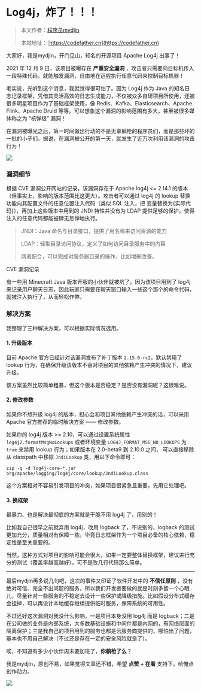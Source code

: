 # Log4j，炸了！！！

> 本文作者：[程序员mydjin](https://yuyuanweb.feishu.cn/wiki/Abldw5WkjidySxkKxU2cQdAtnah)
>
> 本站地址：[https://codefather.cn](https://codefather.cn)

大家好，我是mydjin，开门见山，知名的开源项目 Apache Log4j 出事了！

2021 年 12 月 9 日，该项目被曝存在 **严重安全漏洞** ，攻击者只需要向目标机传入一段特殊代码，就能触发漏洞，自由地在远程执行任意代码来控制目标机器！

老实说，光听到这个消息，我就觉得很可怕了。因为 Log4j 作为 Java 的知名日志记录框架，凭借其灵活高效的日志生成能力，不仅被众多自研项目所使用，还被很多明星项目作为了基础框架使用，像 Redis、Kafka、Elasticsearch、Apache Flink、Apache Druid 等等。可以想象这个漏洞的影响范围有多大，甚至被很多媒体称之为 “核弹级” 漏洞！

在漏洞被曝光之后，第一时间做出行动的不是无辜躺枪的程序员们，而是那些坏的一批的小子们。据说，在漏洞被公开的第一天，就发生了近万次利用该漏洞的攻击行为！

![](https://pic.yupi.icu/5563/202311091229275.png)

### 漏洞细节

根据 CVE 漏洞公开网站的记录，该漏洞存在于 Apache log4j <= 2.14.1 的版本（但事实上，影响的版本范围比这更大）。攻击者可以通过 log4j 的 lookup 替换功能向其配置文件的任意位置注入代码（类似 SQL 注入，把 变量替换为{实际代码}），再加上这些版本中用到的 JNDI 特性并没有为 LDAP 提供足够的保护，使得注入的任意代码都能被肆无忌惮地执行。

> JNDI：Java 命名与目录接口，提供了用名称来访问资源的能力
>
> LDAP：轻型目录访问协议，定义了如何访问目录服务中的内容
>
> 两者配合，可以完成对服务器目录的操作，比如增删改查。

CVE 漏洞记录

有一些用 Minecraft Java 版本开服的小伙伴就被坑了，因为该项目用到了 log4j 来记录用户聊天日志，因此玩家只需要在聊天窗口输入一些这个那个的命令代码，就被注入执行了，从而轻松作弊。

### 解决方案

我整理了三种解决方案，可以根据实际情况选用。

#### 1. 升级版本

目前 Apache 官方已经针对该漏洞发布了补丁版本 `2.15.0-rc2`，默认禁用了 lookup 行为，在确保升级该版本不会对项目的其他依赖产生冲突的情况下，建议升级。

该方案虽然比较简单粗暴，但这个版本是否稳定？是否没有漏洞呢？这很难说。

#### 2. 修改参数

如果你不想升级 log4j 的版本，担心会和项目其他依赖产生冲突的话，可以采用 Apache 官方推荐的临时解决方案 —— 修改参数。

如果你的 log4j 版本 >= 2.10，可以通过设置系统属性 `log4j2.formatMsgNoLookups` 或者环境变量 `LOG4J_FORMAT_MSG_NO_LOOKUPS` 为 `true` 来禁用 lookup 行为；如果版本在 2.0-beta9 到 2.10.0 之间， 可以直接移除从 classpath 中移除  `JndiLookup` 类，用以下命令即可：

```
zip -q -d log4j-core-*.jar org/apache/logging/log4j/core/lookup/JndiLookup.class
```

这个方案相对不容易引发项目的冲突，如果项目很紧急且重要，先用它处理吧。

#### 3. 换框架

最暴力、也是解决最彻底的方案就是干脆不用 log4j 了，用别的！

比如我自己很早之前就弃用 log4j，改用 logback 了，不说别的，logback 的测试更加充分，质量相对有保障一些。毕竟日志框架作为一个项目必备的核心依赖，稳定性是至关重要的。

当然，这种方式对项目的影响可能会很大，如果一定要整体替换框架，建议进行充分的测试（覆盖率越高越好），可不是改几行代码那么简单。



------


最后mydjin再多说几句吧，这次的事件又印证了软件开发中的 **不信任原则** ，没有绝对可信、完全不出问题的服务，所以我们开发者要做的就是时刻多留一个心眼儿，尽量针对一些服务的不稳定去设计一些保护或降级措施。比如假设分布式缓存会挂掉，可以再设计本地缓存继续提供临时服务，保障系统的可用性。

不过还好这次漏洞对我没什么影响，一是项目本身没用 log4j 而是 logback；二是在公司做的业务是内部系统，大多数基础设施和中间件都是内网的，有网络层面的隔离保护；三是我自己的项目用到的服务也都是云服务商提供的，哪怕出了问题，基本也不用自己解决（不过还是存在一定的安全风险就是了）。

唉，不知道有多少小伙伴周末要加班了，**你躺枪了么**？

我是mydjin，原创不易，如果觉得文章还不错，希望 **点赞 + 在看** 支持下，给俺点创作动力。

![](https://pic.yupi.icu/5563/202311091229294.png)